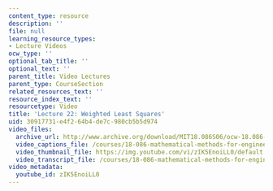 ```yaml
---
content_type: resource
description: ''
file: null
learning_resource_types:
- Lecture Videos
ocw_type: ''
optional_tab_title: ''
optional_text: ''
parent_title: Video Lectures
parent_type: CourseSection
related_resources_text: ''
resource_index_text: ''
resourcetype: Video
title: 'Lecture 22: Weighted Least Squares'
uid: 30917731-e4f2-64b4-de7c-980cb5b5d974
video_files:
  archive_url: http://www.archive.org/download/MIT18.086S06/ocw-18.086-10apr2006-220k.mp4
  video_captions_file: /courses/18-086-mathematical-methods-for-engineers-ii-spring-2006/8026b31f234254a1afcd29eaffae70ee_zIK5EnoiLL0.vtt
  video_thumbnail_file: https://img.youtube.com/vi/zIK5EnoiLL0/default.jpg
  video_transcript_file: /courses/18-086-mathematical-methods-for-engineers-ii-spring-2006/d2b25aad8230a2d989831080b23eaf0a_zIK5EnoiLL0.pdf
video_metadata:
  youtube_id: zIK5EnoiLL0
---
```

